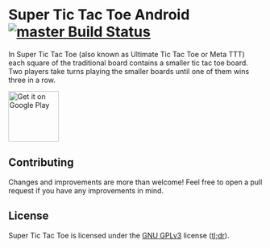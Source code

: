 # Super Tic Tac Toe Android [![master Build Status](https://travis-ci.org/henrykvdb/SuperTTTAndroid.svg?branch=master)](https://travis-ci.org/henrykvdb/SuperTTTAndroid)

In Super Tic Tac Toe (also known as Ultimate Tic Tac Toe or Meta TTT) each square of the traditional board contains a smaller tic tac toe board. Two players take turns playing the smaller boards until one of them wins three in a row.

<a href='https://play.google.com/store/apps/details?id=com.henrykvdb.sttt&pcampaignid=MKT-Other-global-all-co-prtnr-py-PartBadge-Mar2515-1'><img alt='Get it on Google Play' src='https://play.google.com/intl/en_us/badges/images/generic/en_badge_web_generic.png' height='100'/></a>

## Contributing

Changes and improvements are more than welcome! Feel free to open a pull request if you have any improvements in mind.

## License

Super Tic Tac Toe is licensed under the [GNU GPLv3](https://gnu.org/licenses/gpl) license ([tl;dr](https://tldrlegal.com/license/gnu-general-public-license-v3-%28gpl-3%29)).
